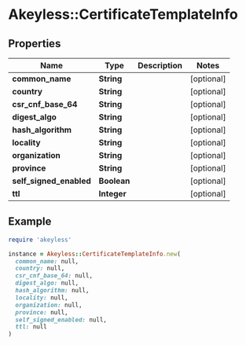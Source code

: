 # Akeyless::CertificateTemplateInfo

## Properties

| Name | Type | Description | Notes |
| ---- | ---- | ----------- | ----- |
| **common_name** | **String** |  | [optional] |
| **country** | **String** |  | [optional] |
| **csr_cnf_base_64** | **String** |  | [optional] |
| **digest_algo** | **String** |  | [optional] |
| **hash_algorithm** | **String** |  | [optional] |
| **locality** | **String** |  | [optional] |
| **organization** | **String** |  | [optional] |
| **province** | **String** |  | [optional] |
| **self_signed_enabled** | **Boolean** |  | [optional] |
| **ttl** | **Integer** |  | [optional] |

## Example

```ruby
require 'akeyless'

instance = Akeyless::CertificateTemplateInfo.new(
  common_name: null,
  country: null,
  csr_cnf_base_64: null,
  digest_algo: null,
  hash_algorithm: null,
  locality: null,
  organization: null,
  province: null,
  self_signed_enabled: null,
  ttl: null
)
```

